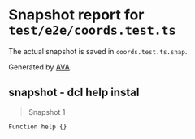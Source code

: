 # Snapshot report for `test/e2e/coords.test.ts`

The actual snapshot is saved in `coords.test.ts.snap`.

Generated by [AVA](https://ava.li).

## snapshot - dcl help instal

> Snapshot 1

    Function help {}
